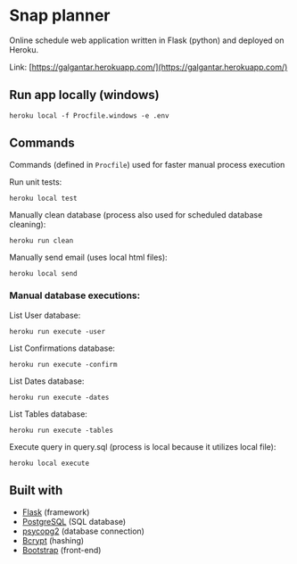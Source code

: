 # Snap planner
Online schedule web application written in Flask (python) and deployed on Heroku.

Link: [https://galgantar.herokuapp.com/](https://galgantar.herokuapp.com/)

## Run app locally (windows)
```
heroku local -f Procfile.windows -e .env
```

## Commands
Commands (defined in `Procfile`) used for faster manual process execution

Run unit tests:
```
heroku local test
```

Manually clean database (process also used for scheduled database cleaning):
```
heroku run clean
```

Manually send email (uses local html files):
```
heroku local send
```

### Manual database executions:
List User database:
```
heroku run execute -user
```
List Confirmations database:
```
heroku run execute -confirm
```
List Dates database:
```
heroku run execute -dates
```
List Tables database:
```
heroku run execute -tables
```
Execute query in query.sql (process is local because it utilizes local file):
```
heroku local execute
```

## Built with
* [Flask](http://flask.pocoo.org/) (framework)
* [PostgreSQL](https://www.postgresql.org/) (SQL database)
* [psycopg2](http://initd.org/psycopg/) (database connection)
* [Bcrypt](https://pypi.org/project/bcrypt/) (hashing)
* [Bootstrap](https://getbootstrap.com/) (front-end)
